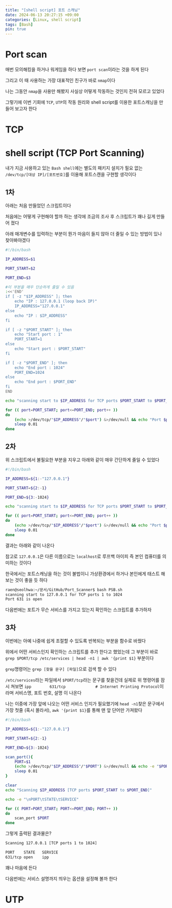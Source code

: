 ```yaml
---
title: "[shell script] 포트 스캐닝"
date: 2024-06-13 20:27:15 +09:00
categories: [Linux, shell script]
tags: [Bash]
pin: true
---
```


# Port scan

매번 모의해킹을 하거나 워게임을 하다 보면 `port scan`이라는 것을 하게 된다

그리고 이 때 사용하는 가장 대표적인 친구가 바로 `nmap`이다

나는 그동안 `nmap`을 사용만 해봤지 사실상 어떻게 작동하는 것인지 전혀 모르고 있었다

그렇기에 이번 기회에 `TCP`, `UTP`의 작동 원리와 shell script를 이용한 포트스캐닝을 만들어 보고자 한다

# TCP
# shell script (TCP Port Scanning)
내가 지금 사용하고 있는 `Bash shell`에는 별도의 패키지 설치가 필요 없는 `/dev/tcp/[대상 IP]/[포트번호]`를 이용해 포트스캔을 구현할 생각이다
## 1차

아래는 처음 만들었던 스크립트이다

처음에는 어떻게 구현해야 할까 하는 생각에 조금의 조사 후 스크립트가 꽤나 길게 만들어 졌다

아래 매개변수를 입력하는 부분이 뭔가 마음이 들지 않아 더 줄일 수 있는 방법이 있나 찾아봐야겠다  

```bash
#!/bin/bash

IP_ADDRESS=$1

PORT_START=$2

PORT_END=$3

#이 부분을 매우 단순하게 줄일 수 있음
:<<'END'
if [ -z "$IP_ADDRESS" ]; then
    echo "IP : 127.0.0.1 (loop back IP)"
    IP_ADDRESS="127.0.0.1"
else
    echo "IP : $IP_ADDRESS"
fi

if [ -z "$PORT_START" ]; then
    echo "Start port : 1"
    PORT_START=1
else
    echo "Start port : $PORT_START"
fi

if [ -z "$PORT_END" ]; then
    echo "End port : 1024"
    PORT_END=1024
else
    echo "End port : $PORT_END"
fi
END

echo "scanning start to $IP_ADDRESS for TCP ports $PORT_START to $PORT_END"

for (( port=PORT_START; port<=PORT_END; port++ ))
do
    (echo >/dev/tcp/"$IP_ADDRESS"/"$port") &>/dev/null && echo "Port $port is open"
    sleep 0.01
done
```

## 2차

위 스크립트에서 불필요한 부분을 지우고 아래와 같이 매우 간단하게 줄일 수 있었다

```bash
#!/bin/bash

IP_ADDRESS=${1:-"127.0.0.1"}

PORT_START=${2:-1}

PORT_END=${3:-1024}

echo "scanning start to $IP_ADDRESS for TCP ports $PORT_START to $PORT_END"

for (( port=PORT_START; port<=PORT_END; port++ ))
do
    (echo >/dev/tcp/"$IP_ADDRESS"/"$port") &>/dev/null && echo "Port $port is open"
    sleep 0.01
done
```

결과는 아래와 같이 나온다

참고로 `127.0.0.1`은 다른 이름으로는 `localhost`로 루프백 아이피 즉 본인 컴퓨터를 의미하는 것이다

한국에서는 포트스캐닝을 하는 것이 불법이니 가상환경에서 하거나 본인에게 태스트 해 보는 것이 좋을 듯 하다

```bash
raen@seolhwa:~/문서/GitHub/Port_Scanner$ bash PSB.sh
scanning start to 127.0.0.1 for TCP ports 1 to 1024
Port 631 is open
```

다음번에는 포트가 무슨 서비스를 가지고 있는지 확인하는 스크립트를 추가하자

## 3차

이번에는 아예 나중에 쉽게 조절할 수 있도록 반복되는 부분을 함수로 바꿨다

위에서 어떤 서비스인지 확인하는 스크립트를 추가 한다고 했었는데 그 부분이 바로 `grep $PORT/tcp /etc/services | head -n1 | awk '{print $1}` 부분이다

`grep`명령어는 `grep [찾을 문구] [파일]`으로 검색 할 수 있다

`/etc/services`라는 파일에서 `$PORT/tcp`라는 문구를 찾을건데 실제로 위 명령어를 잠시 쳐보면 `ipp		631/tcp				# Internet Printing Protocol`이라며 서비스명, 포트 번호, 설명 이 나온다

나는 이중에 가장 앞에 나오는 어떤 서비스 인지가 필요했기에 `head -n1`찾은 문구에서 가장 첫줄 (혹시 몰라서), `awk '{print $1}`를 통해 맨 앞 단어만 가져왔다


```bash
#!/bin/bash

IP_ADDRESS=${1:-"127.0.0.1"}

PORT_START=${2:-1}

PORT_END=${3:-1024}

scan_port(){
    PORT=$1
    (echo >/dev/tcp/"$IP_ADDRESS"/"$PORT") &>/dev/null && echo -e "$PORT/tcp\topen\t`grep $PORT/tcp /etc/services | head -n1 | awk '{print $1}'`"
    sleep 0.01
}

clear
echo "Scanning $IP_ADDRESS [TCP ports $PORT_START to $PORT_END]"

echo -e "\nPORT\tSTATE\tSERVICE"

for (( PORT=PORT_START; PORT<=PORT_END; PORT++ ))
do
    scan_port $PORT
done
```

그렇게 출력된 결과물은?

```bash
Scanning 127.0.0.1 [TCP ports 1 to 1024]

PORT	STATE	SERVICE
631/tcp	open	ipp
```

꽤나 마음에 든다

다음번에는 서비스 설명까지 띄우는 옵션을 설정해 볼까 한다

# UTP
